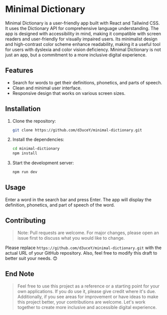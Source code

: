 


# Minimal Dictionary

Minimal Dictionary is a user-friendly app built with React and Tailwind CSS. It uses the Dictionary API for comprehensive language understanding. The app is designed with accessibility in mind, making it compatible with screen readers and user-friendly for visually impaired users. Its minimalist design and high-contrast color scheme enhance readability, making it a useful tool for users with dyslexia and color vision deficiency. Minimal Dictionary is not just an app, but a commitment to a more inclusive digital experience.

## Features

- Search for words to get their definitions, phonetics, and parts of speech.
- Clean and minimal user interface.
- Responsive design that works on various screen sizes.

## Installation

1. Clone the repository:
   ```sh
   git clone https://github.com/d3uceY/minimal-dictionary.git
   ```
2. Install the dependencies:
   ```sh
   cd minimal-dictionary
   npm install
   ```
3. Start the development server:
   ```sh
   npm run dev
   ```

## Usage

Enter a word in the search bar and press Enter. The app will display the definition, phonetics, and part of speech of the word.

## Contributing

> Note: Pull requests are welcome. For major changes, please open an issue first to discuss what you would like to change.

Please replace `https://github.com/d3uceY/minimal-dictionary.git` with the actual URL of your GitHub repository. Also, feel free to modify this draft to better suit your needs. 😊


## End Note

>Feel free to use this project as a reference or a starting point for your own applications. If you do use it, please give credit where it's due. Additionally, if you see areas for improvement or have ideas to make this project better, your contributions are welcome. Let's work together to create more inclusive and accessible digital experience.